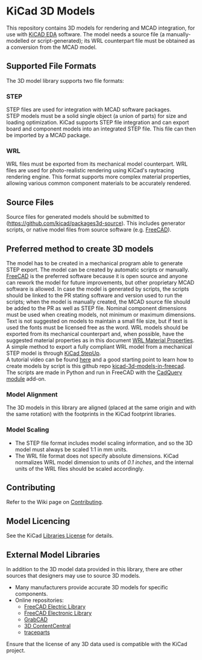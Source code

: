 # KiCad 3D Models
This repository contains 3D models for rendering and MCAD integration, for use with [KiCAD EDA](http://kicad-pcb.org/) software.
The model needs a source file (a manually-modelled or script-generated); its WRL counterpart file must be obtained as a conversion from the MCAD model.

## Supported File Formats
The 3D model library supports two file formats:

### STEP
STEP files are used for integration with MCAD software packages.  
STEP models must be a solid single object (a union of parts) for size and loading optimization. KiCad supports STEP file integration and can export board and component models into an integrated STEP file. This file can then be imported by a MCAD package.

### WRL
WRL files must be exported from its mechanical model counterpart. WRL files are used for photo-realistic rendering using KiCad's raytracing rendering engine. This format supports more complex material properties, allowing various common component materials to be accurately rendered. 

## Source Files
Source files for generated models should be submitted to (https://github.com/kicad/packages3d-source). This includes generator scripts, or native model files from source software (e.g. [FreeCAD](https://www.freecadweb.org/)).

## Preferred method to create 3D models
The model has to be created in a mechanical program able to generate STEP export. The model can be created by automatic scripts or manually.
[FreeCAD](https://www.freecadweb.org/) is the preferred software because it is open source and anyone can rework the model for future improvements, but other proprietary MCAD software is allowed.
In case the model is generated by scripts, the scripts should be linked to the PR stating software and version used to run the scripts;
when the model is manually created, the MCAD source file should be added to the PR as well as STEP file.
Nominal component dimensions must be used when creating models, not minimum or maximum dimensions.
Text is not suggested on models to maintain a small file size, but if text is used the fonts must be licensed free as the word.
WRL models should be exported from its mechanical counterpart and, when possible, have the suggested material properties as in this document [WRL Material Properties](https://cld.pt/dl/download/64e39e99-c5b6-451b-accd-9e25331ceafe/KiCad_3D-Viewer_component-materials-reference-list_MarioLuzeiro.pdf?download=true).  
A simple method to export a fully compliant WRL model from a mechanical STEP model is through [KiCad StepUp](https://sourceforge.net/projects/kicadstepup/).  
A tutorial video can be found [here](https://youtu.be/O6vr8QFnYGw) and a good starting point to learn how to create models by script is this github repo [kicad-3d-models-in-freecad](https://github.com/easyw/kicad-3d-models-in-freecad).  
The scripts are made in Python and run in FreeCAD with the [CadQuery module](https://github.com/jmwright/cadquery-freecad-module) add-on.  

### Model Alignment
The 3D models in this library are aligned (placed at the same origin and with the same rotation) with the footprints in the KiCad footprint libraries.

### Model Scaling
* The STEP file format includes model scaling information, and so the 3D model must always be scaled 1:1 in mm units.
* The WRL file format does not specify absolute dimensions. KiCad normalizes WRL model dimension to units of *0.1 inches*, and the internal units of the WRL files should be scaled accordingly.

## Contributing
Refer to the Wiki page on [Contributing](https://github.com/KiCad/packages3D/wiki/Contributing).

## Model Licencing
See the KiCad [Libraries License](http://kicad-pcb.org/libraries/license/) for details.

## External Model Libraries
In addition to the 3D model data provided in this library, there are other sources that designers may use to source 3D models.

* Many manufacturers provide accurate 3D models for specific components.
* Online repositories:
    * [FreeCAD Electric Library](https://github.com/FreeCAD/FreeCAD-library/tree/master/Electrical%20Parts)
    * [FreeCAD Electronic Library](https://github.com/FreeCAD/FreeCAD-library/tree/master/Electrical%20Parts/electronic-components)
    * [GrabCAD](https://grabcad.com/)
    * [3D ContentCentral](http://www.3dcontentcentral.com/)
    * [traceparts](http://www.traceparts.com/)

Ensure that the license of any 3D data used is compatible with the KiCad project.

